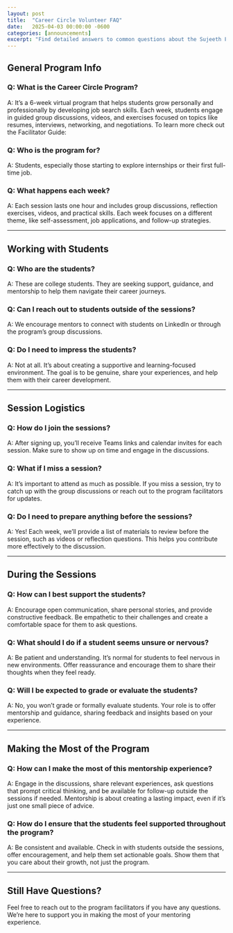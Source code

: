 ```yaml
---
layout: post
title:  "Career Circle Volunteer FAQ"
date:   2025-04-03 00:00:00 -0600
categories: [announcements]
excerpt: "Find detailed answers to common questions about the Sujeeth Foundation's Career Circle Program for mentors. Learn about the program's structure, including weekly themes like self-assessment, resume building, and networking. Understand how to engage with students, the logistics of joining sessions, and how to best support students through open communication and constructive feedback. Discover tips on preparing for sessions, building relationships, and making the most of your mentorship experience."
---
```

## General Program Info

### Q: What is the Career Circle Program?
A: It’s a 6-week virtual program that helps students grow personally and professionally by developing job search skills. Each week, students engage in guided group discussions, videos, and exercises focused on topics like resumes, interviews, networking, and negotiations.  To learn more check out the Facilitator Guide: 

### Q: Who is the program for?
A: Students, especially those starting to explore internships or their first full-time job. 

### Q: What happens each week?
A: Each session lasts one hour and includes group discussions, reflection exercises, videos, and practical skills. Each week focuses on a different theme, like self-assessment, job applications, and follow-up strategies.

---

## Working with Students

### Q: Who are the students?
A: These are college students. They are seeking support, guidance, and mentorship to help them navigate their career journeys.

### Q: Can I reach out to students outside of the sessions?
A: We encourage mentors to connect with students on LinkedIn or through the program’s group discussions. 

### Q: Do I need to impress the students?
A: Not at all. It’s about creating a supportive and learning-focused environment. The goal is to be genuine, share your experiences, and help them with their career development.

---

## Session Logistics

### Q: How do I join the sessions?
A: After signing up, you’ll receive Teams links and calendar invites for each session. Make sure to show up on time and engage in the discussions.

### Q: What if I miss a session?
A: It’s important to attend as much as possible. If you miss a session, try to catch up with the group discussions or reach out to the program facilitators for updates.

### Q: Do I need to prepare anything before the sessions?
A: Yes! Each week, we’ll provide a list of materials to review before the session, such as videos or reflection questions. This helps you contribute more effectively to the discussion.

---

## During the Sessions

### Q: How can I best support the students?
A: Encourage open communication, share personal stories, and provide constructive feedback. Be empathetic to their challenges and create a comfortable space for them to ask questions.

### Q: What should I do if a student seems unsure or nervous?
A: Be patient and understanding. It’s normal for students to feel nervous in new environments. Offer reassurance and encourage them to share their thoughts when they feel ready.

### Q: Will I be expected to grade or evaluate the students?
A: No, you won’t grade or formally evaluate students. Your role is to offer mentorship and guidance, sharing feedback and insights based on your experience.

---

## Making the Most of the Program

### Q: How can I make the most of this mentorship experience?
A: Engage in the discussions, share relevant experiences, ask questions that prompt critical thinking, and be available for follow-up outside the sessions if needed. Mentorship is about creating a lasting impact, even if it’s just one small piece of advice.

### Q: How do I ensure that the students feel supported throughout the program?
A: Be consistent and available. Check in with students outside the sessions, offer encouragement, and help them set actionable goals. Show them that you care about their growth, not just the program.

---

## Still Have Questions?
Feel free to reach out to the program facilitators if you have any questions. We’re here to support you in making the most of your mentoring experience.

